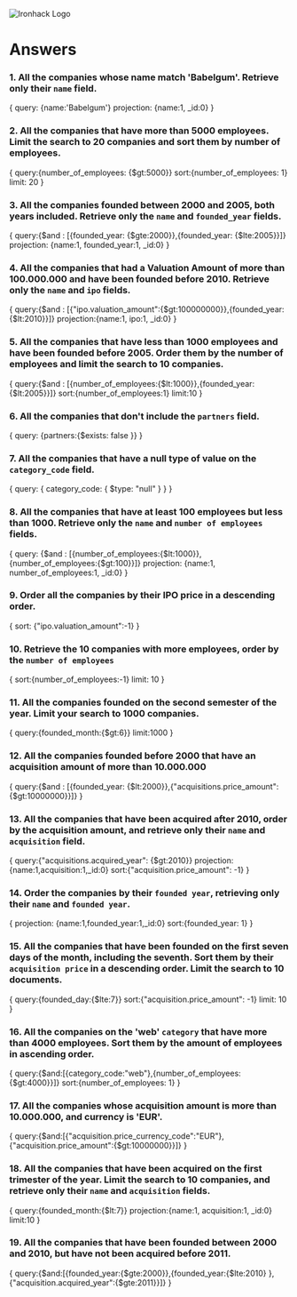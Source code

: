 ![Ironhack Logo](https://i.imgur.com/1QgrNNw.png)

# Answers

### 1. All the companies whose name match 'Babelgum'. Retrieve only their `name` field.

<!-- Your Code Goes Here -->

{
query: {name:'Babelgum'}
projection: {name:1, \_id:0}
}

### 2. All the companies that have more than 5000 employees. Limit the search to 20 companies and sort them by **number of employees**.

<!-- Your Code Goes Here -->

{
query:{number_of_employees: {\$gt:5000}}
sort:{number_of_employees: 1}
limit: 20
}

### 3. All the companies founded between 2000 and 2005, both years included. Retrieve only the `name` and `founded_year` fields.

<!-- Your Code Goes Here -->

{
query:{$and : [{founded_year: {$gte:2000}},{founded_year: {\$lte:2005}}]}
projection: {name:1, founded_year:1, \_id:0}
}

### 4. All the companies that had a Valuation Amount of more than 100.000.000 and have been founded before 2010. Retrieve only the `name` and `ipo` fields.

<!-- Your Code Goes Here -->

{
query:{$and : [{"ipo.valuation_amount":{$gt:100000000}},{founded_year: {\$lt:2010}}]}
projection:{name:1, ipo:1, \_id:0}
}

### 5. All the companies that have less than 1000 employees and have been founded before 2005. Order them by the number of employees and limit the search to 10 companies.

<!-- Your Code Goes Here -->

{
query:{$and : [{number_of_employees:{$lt:1000}},{founded_year: {\$lt:2005}}]}
sort:{number_of_employees:1}
limit:10
}

### 6. All the companies that don't include the `partners` field.

<!-- Your Code Goes Here -->

{
query: {partners:{\$exists: false }}
}

### 7. All the companies that have a null type of value on the `category_code` field.

<!-- Your Code Goes Here -->

{
query: { category_code: { \$type: "null" } }
}

### 8. All the companies that have at least 100 employees but less than 1000. Retrieve only the `name` and `number of employees` fields.

<!-- Your Code Goes Here -->

{
query: {$and : [{number_of_employees:{$lt:1000}},{number_of_employees:{\$gt:100}}]}
projection: {name:1, number_of_employees:1, \_id:0}
}

### 9. Order all the companies by their IPO price in a descending order.

<!-- Your Code Goes Here -->

{
sort: {"ipo.valuation_amount":-1}
}

### 10. Retrieve the 10 companies with more employees, order by the `number of employees`

<!-- Your Code Goes Here -->

{
sort:{number_of_employees:-1}
limit: 10
}

### 11. All the companies founded on the second semester of the year. Limit your search to 1000 companies.

<!-- Your Code Goes Here -->

{
query:{founded_month:{\$gt:6}}
limit:1000
}

### 12. All the companies founded before 2000 that have an acquisition amount of more than 10.000.000

<!-- Your Code Goes Here -->

{
query:{$and : [{founded_year: {$lt:2000}},{"acquisitions.price_amount": {\$gt:10000000}}]}
}

### 13. All the companies that have been acquired after 2010, order by the acquisition amount, and retrieve only their `name` and `acquisition` field.

<!-- Your Code Goes Here -->

{
query:{"acquisitions.acquired_year": {\$gt:2010}}
projection: {name:1,acquisition:1,\_id:0}
sort:{"acquisition.price_amount": -1}
}

### 14. Order the companies by their `founded year`, retrieving only their `name` and `founded year`.

<!-- Your Code Goes Here -->

{
projection: {name:1,founded_year:1,\_id:0}
sort:{founded_year: 1}
}

### 15. All the companies that have been founded on the first seven days of the month, including the seventh. Sort them by their `acquisition price` in a descending order. Limit the search to 10 documents.

<!-- Your Code Goes Here -->

{
query:{founded_day:{\$lte:7}}
sort:{"acquisition.price_amount": -1}
limit: 10
}

### 16. All the companies on the 'web' `category` that have more than 4000 employees. Sort them by the amount of employees in ascending order.

<!-- Your Code Goes Here -->

{
query:{$and:[{category_code:"web"},{number_of_employees:{$gt:4000}}]}
sort:{number_of_employees: 1}
}

### 17. All the companies whose acquisition amount is more than 10.000.000, and currency is 'EUR'.

<!-- Your Code Goes Here -->

{
query:{$and:[{"acquisition.price_currency_code":"EUR"},{"acquisition.price_amount":{$gt:10000000}}]}
}

### 18. All the companies that have been acquired on the first trimester of the year. Limit the search to 10 companies, and retrieve only their `name` and `acquisition` fields.

<!-- Your Code Goes Here -->

{
query:{founded_month:{\$lt:7}}
projection:{name:1, acquisition:1, \_id:0}
limit:10
}

### 19. All the companies that have been founded between 2000 and 2010, but have not been acquired before 2011.

<!-- Your Code Goes Here -->

{
query:{$and:[{founded_year:{$gte:2000}},{founded_year:{$lte:2010} },{"acquisition.acquired_year":{$gte:2011}}]}
}
